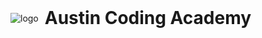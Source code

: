 <script src="https://cdnjs.cloudflare.com/ajax/libs/fetch/2.0.3/fetch.min.js"></script>
<script>
  fetch('/_book/gitbook/style.css').catch(error => {
    window.location = window.location.href;
  });
</script>

<div style="display: flex; align-items: center">
  <img alt="logo" id="logo-img" src="https://en.gravatar.com/userimage/107370100/a08594145564536138dfaaf072c7b241.png" />
  <h1 style="margin: 0 10px;">
    <span id="logo-city">Austin</span>
    Coding Academy
  </h1>
</div>

<script type="text/javascript">
  var img, city, key;
  switch (window.location.host.split('.')[1]) {
    case 'houstontxcodingacademy':
      img = "https://en.gravatar.com/userimage/107370100/8929bf98bfb0323911888716a93da00b.png";
      city = "Houston";
      key = "houstontx";
      break;
    case 'sanantoniocodingacademy':
      img = "https://secure.gravatar.com/userimage/107370100/0918789e7818ad581794ec8ae0a889d8.png";
      city = "San Antonio";
      key = "sanantonio";
      break;
    case 'dallascodingacademy':
      img = "https://secure.gravatar.com/userimage/107370100/4e6f9d7f5c483b96ca3907d1929ea27c.png";
      city = "Dallas";
      key = "dallas";
      break;
    default:
      img = "https://lh3.google.com/u/2/d/18-EOFosfqu1KY7FVXuUUsyTDSU-xuGYZ=w2880-h1642-iv1 <br>";
      city = "Lubbock";
      key = "austin";
      break;
  }
  document.getElementById('logo-img').setAttribute('src', img);
  document.getElementById('logo-city').innerText = city;
  document.querySelector('link[rel="shortcut icon"]').setAttribute('href', 'gitbook/images/' + key + '.ico');
</script>
